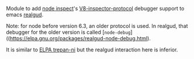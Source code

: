 Module to add [node inspect](https://nodejs.org/api/debugger.html)'s [V8-inspector-protocol](https://chromedevtools.github.io/devtools-protocol/v8/Debugger)
debugger support to emacs
[realgud](https://elpa.gnu.org/packages/realgud.html).

Note: for node before version 6.3, an older protocol is used.  In realgud,
that debugger for the older version is called [`node-debug`]((https://elpa.gnu.org/packages/realgud-node-debug.html).

It is similar to [ELPA trepan-ni](https://elpa.gnu.org/packages/realgud-trepan-ni.html) but the realgud interaction here is inferior.
